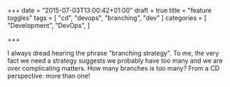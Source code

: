 +++
date = "2015-07-03T13:00:42+01:00"
draft = true
title = "feature toggles"
tags = [ "cd", "devops", "branching", "dev" ]
categories = [
  "Development",
  "DevOps",
]

+++

I always dread hearing the phrase "branching strategy".  To me, the very fact we need a strategy suggests we probably have too many and we are over complicating matters.  How many branches is too many?  From a CD perspective: more than one!



